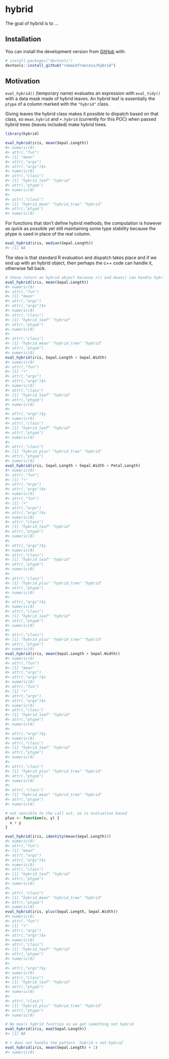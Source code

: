 
<!-- README.md is generated from README.Rmd. Please edit that file -->

# hybrid

<!-- badges: start -->

<!-- badges: end -->

The goal of hybrid is to …

## Installation

You can install the development version from
[GitHub](https://github.com/) with:

``` r
# install.packages("devtools")
devtools::install_github("romainfrancois/hybrid")
```

## Motivation

`eval_hybrid()` (temporary name) evaluates an expression with
`eval_tidy()` with a data mask made of hybrid leaves. An hybrid leaf is
essentially the `ptype` of a column marked with the `"hybrid"` class.

Giving leaves the hybrid class makes it possible to dispatch based on
that class, so `mean.hybrid` and `+.hybrid` (currently for this POC)
when passed hybrid trees (leaves included) make hybrid trees.

``` r
library(hybrid)

eval_hybrid(iris, mean(Sepal.Length))
#> numeric(0)
#> attr(,"fun")
#> [1] "mean"
#> attr(,"args")
#> attr(,"args")$x
#> numeric(0)
#> attr(,"class")
#> [1] "hybrid_leaf" "hybrid"     
#> attr(,"ptype")
#> numeric(0)
#> 
#> attr(,"class")
#> [1] "hybrid_mean" "hybrid_tree" "hybrid"     
#> attr(,"ptype")
#> numeric(0)
```

For functions that don’t define hybrid methods, the computation is
however as quick as possible yet still maintaining some type stability
because the ptype is used in place of the real column.

``` r
eval_hybrid(iris, median(Sepal.Length))
#> [1] NA
```

The idea is that standard R evaluation and dispatch takes place and if
we end up with an hybrid object, then perhaps the c++ code can handle
it, otherwise fall back.

``` r
# these return an hybrid object because +() and mean() can handle hybrid
eval_hybrid(iris, mean(Sepal.Length))
#> numeric(0)
#> attr(,"fun")
#> [1] "mean"
#> attr(,"args")
#> attr(,"args")$x
#> numeric(0)
#> attr(,"class")
#> [1] "hybrid_leaf" "hybrid"     
#> attr(,"ptype")
#> numeric(0)
#> 
#> attr(,"class")
#> [1] "hybrid_mean" "hybrid_tree" "hybrid"     
#> attr(,"ptype")
#> numeric(0)
eval_hybrid(iris, Sepal.Length + Sepal.Width)
#> numeric(0)
#> attr(,"fun")
#> [1] "+"
#> attr(,"args")
#> attr(,"args")$x
#> numeric(0)
#> attr(,"class")
#> [1] "hybrid_leaf" "hybrid"     
#> attr(,"ptype")
#> numeric(0)
#> 
#> attr(,"args")$y
#> numeric(0)
#> attr(,"class")
#> [1] "hybrid_leaf" "hybrid"     
#> attr(,"ptype")
#> numeric(0)
#> 
#> attr(,"class")
#> [1] "hybrid_plus" "hybrid_tree" "hybrid"     
#> attr(,"ptype")
#> numeric(0)
eval_hybrid(iris, Sepal.Length + Sepal.Width + Petal.Length)
#> numeric(0)
#> attr(,"fun")
#> [1] "+"
#> attr(,"args")
#> attr(,"args")$x
#> numeric(0)
#> attr(,"fun")
#> [1] "+"
#> attr(,"args")
#> attr(,"args")$x
#> numeric(0)
#> attr(,"class")
#> [1] "hybrid_leaf" "hybrid"     
#> attr(,"ptype")
#> numeric(0)
#> 
#> attr(,"args")$y
#> numeric(0)
#> attr(,"class")
#> [1] "hybrid_leaf" "hybrid"     
#> attr(,"ptype")
#> numeric(0)
#> 
#> attr(,"class")
#> [1] "hybrid_plus" "hybrid_tree" "hybrid"     
#> attr(,"ptype")
#> numeric(0)
#> 
#> attr(,"args")$y
#> numeric(0)
#> attr(,"class")
#> [1] "hybrid_leaf" "hybrid"     
#> attr(,"ptype")
#> numeric(0)
#> 
#> attr(,"class")
#> [1] "hybrid_plus" "hybrid_tree" "hybrid"     
#> attr(,"ptype")
#> numeric(0)
eval_hybrid(iris, mean(Sepal.Length + Sepal.Width))
#> numeric(0)
#> attr(,"fun")
#> [1] "mean"
#> attr(,"args")
#> attr(,"args")$x
#> numeric(0)
#> attr(,"fun")
#> [1] "+"
#> attr(,"args")
#> attr(,"args")$x
#> numeric(0)
#> attr(,"class")
#> [1] "hybrid_leaf" "hybrid"     
#> attr(,"ptype")
#> numeric(0)
#> 
#> attr(,"args")$y
#> numeric(0)
#> attr(,"class")
#> [1] "hybrid_leaf" "hybrid"     
#> attr(,"ptype")
#> numeric(0)
#> 
#> attr(,"class")
#> [1] "hybrid_plus" "hybrid_tree" "hybrid"     
#> attr(,"ptype")
#> numeric(0)
#> 
#> attr(,"class")
#> [1] "hybrid_mean" "hybrid_tree" "hybrid"     
#> attr(,"ptype")
#> numeric(0)

# not sensible to the call ast, as is evaluation based
plus <- function(x, y) {
  x + y
}

eval_hybrid(iris, identity(mean(Sepal.Length)))
#> numeric(0)
#> attr(,"fun")
#> [1] "mean"
#> attr(,"args")
#> attr(,"args")$x
#> numeric(0)
#> attr(,"class")
#> [1] "hybrid_leaf" "hybrid"     
#> attr(,"ptype")
#> numeric(0)
#> 
#> attr(,"class")
#> [1] "hybrid_mean" "hybrid_tree" "hybrid"     
#> attr(,"ptype")
#> numeric(0)
eval_hybrid(iris, plus(Sepal.Length, Sepal.Width))
#> numeric(0)
#> attr(,"fun")
#> [1] "+"
#> attr(,"args")
#> attr(,"args")$x
#> numeric(0)
#> attr(,"class")
#> [1] "hybrid_leaf" "hybrid"     
#> attr(,"ptype")
#> numeric(0)
#> 
#> attr(,"args")$y
#> numeric(0)
#> attr(,"class")
#> [1] "hybrid_leaf" "hybrid"     
#> attr(,"ptype")
#> numeric(0)
#> 
#> attr(,"class")
#> [1] "hybrid_plus" "hybrid_tree" "hybrid"     
#> attr(,"ptype")
#> numeric(0)

# No max() hybrid function so we get something not hybrid
eval_hybrid(iris, mad(Sepal.Length))
#> [1] NA

# + does not handle the pattern `hybrid + not-hybrid`
eval_hybrid(iris, mean(Sepal.Length) + 1)
#> numeric(0)
```
